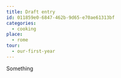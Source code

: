 ```yaml
---
title: Draft entry
id: 011859e0-6847-462b-9d65-e70ae61313bf
categories:
  - cooking
place:
  - rome
tour:
  - our-first-year
---
```

<p>Something<br></p>